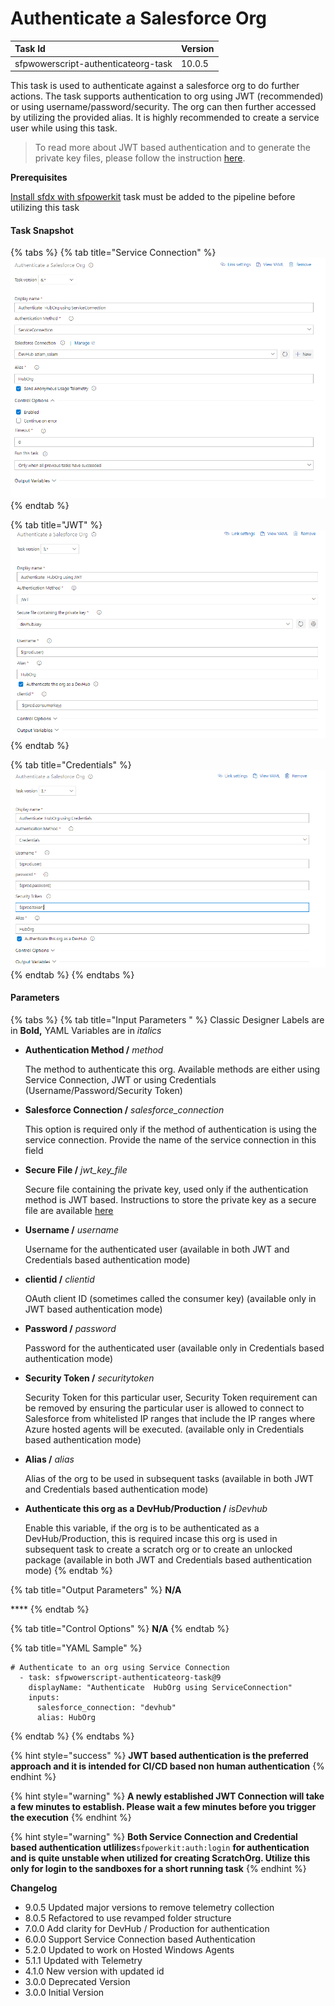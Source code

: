 # Authenticate a Salesforce Org

| Task Id | Version |
| :--- | :--- |
| sfpwowerscript-authenticateorg-task | 10.0.5 |

This task is used to authenticate against a salesforce org to do further actions. The task supports authentication to org using JWT \(recommended\) or using username/password/security. The org can then further accessed by utilizing the provided alias. It is highly recommended to create a service user while using this task.

> To read more about JWT based authentication and to generate the private key files, please follow the instruction [here](https://developer.salesforce.com/docs/atlas.en-us.sfdx_dev.meta/sfdx_dev/sfdx_dev_auth_jwt_flow.htm).

**Prerequisites**

[Install sfdx with sfpowerkit](../utility-tasks/install-sfdx-cli-with-sfpowerkit.md) task must be added to the pipeline before utilizing this task

#### **Task Snapshot**

{% tabs %}
{% tab title="Service Connection" %}
![Authenticate a Salesforce Org using Service Connection](../../../.gitbook/assets/authenticate-a-salesforce-org-using-serviceconnection.png)
{% endtab %}

{% tab title="JWT" %}
![Authenticate a Salesforce Org using JWT](../../../.gitbook/assets/Authenticate%20a%20Salesforce%20Org%20using%20JWT.png)
{% endtab %}

{% tab title="Credentials" %}
![Authenticate a Salesforce Org using credentials](../../../.gitbook/assets/Authenticate%20a%20Salesforce%20Org%20using%20Credentials.png)
{% endtab %}
{% endtabs %}

#### Parameters

{% tabs %}
{% tab title="Input Parameters " %}
Classic Designer Labels are in **Bold,**  YAML Variables are in _italics_

* **Authentication Method  /** _method_

  The method to authenticate this org. Available methods are either using Service Connection, JWT or using Credentials \(Username/Password/Security Token\)  

* **Salesforce Connection /**  _salesforce\_connection_

  
  This option is required only if the method of authentication is using the service connection. Provide the name of the service connection in this field  

* **Secure File /** _jwt\_key\_file_

  Secure file containing the private key, used only if the authentication method is JWT based. Instructions to store the private key as a secure file are available [here](https://docs.microsoft.com/en-us/azure/devops/pipelines/library/secure-files?view=azure-devops)  

* **Username /**  _username_

  Username for the authenticated user \(available in both JWT and Credentials based authentication mode\)  

* **clientid /** _clientid_

  OAuth client ID \(sometimes called the consumer key\) \(available only in JWT based authentication mode\)  

* **Password /** _password_

  Password for the authenticated user \(available only in Credentials based authentication mode\)  

* **Security Token /**  _securitytoken_

  Security Token for this particular user, Security Token requirement can be removed by ensuring the particular user is allowed to connect to Salesforce from whitelisted IP ranges that include the IP ranges where Azure hosted agents will be executed. \(available only in Credentials based authentication mode\)  

* **Alias /** _alias_

  Alias of the org to be used in subsequent tasks \(available in both JWT and Credentials based authentication mode\)  

* **Authenticate this org as a DevHub/Production /** _isDevhub_

  Enable this variable, if the org is to be authenticated as a DevHub/Production, this is required incase this org is used in subsequent task to create a scratch org or to create an unlocked package \(available in both JWT and Credentials based authentication mode\)
{% endtab %}

{% tab title="Output Parameters" %}
**N/A**

\*\*\*\*
{% endtab %}

{% tab title="Control Options" %}
**N/A**
{% endtab %}

{% tab title="YAML Sample" %}
```text
# Authenticate to an org using Service Connection
  - task: sfpwowerscript-authenticateorg-task@9
    displayName: "Authenticate  HubOrg using ServiceConnection"
    inputs:
      salesforce_connection: "devhub"
      alias: HubOrg
```
{% endtab %}
{% endtabs %}

{% hint style="success" %}
**JWT based authentication is the preferred approach and it is intended for CI/CD based non human authentication**
{% endhint %}

{% hint style="warning" %}
 **A newly established JWT Connection will take a few minutes to establish. Please wait a few minutes before you trigger the execution** 
{% endhint %}

{% hint style="warning" %}
**Both Service Connection and Credential based authentication  utlilizes**`sfpowerkit:auth:login` **for authentication and is quite unstable when utilized for creating ScratchOrg. Utilize this only for login to the sandboxes for a short running task**
{% endhint %}



**Changelog**

* 9.0.5 Updated major versions to remove telemetry collection
* 8.0.5 Refactored to use revamped folder structure
* 7.0.0 Add clarity for DevHub / Production for authentication
* 6.0.0 Support Service Connection based Authentication
* 5.2.0 Updated to work on Hosted Windows Agents
* 5.1.1 Updated with Telemetry
* 4.1.0 New version with updated id
* 3.0.0 Deprecated Version
* 3.0.0 Initial Version

